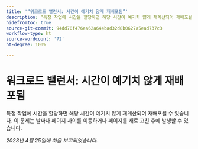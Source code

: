 ```yaml
---
title: '“워크로드 밸런서: 시간이 예기치 않게 재배포됨”'
description: “특정 작업에 시간을 할당하면 해당 시간이 예기치 않게 재계산되어 재배포될 수 있습니다. 이 문제는 날짜나 페이지 사이를 이동하거나 페이지를 새로 고친 후에 발생할 수 있습니다.”
hidefromtoc: true
source-git-commit: 94dd70f476ea62a644bad32d8b0627a5ead737c3
workflow-type: ht
source-wordcount: '72'
ht-degree: 100%

---
```



# 워크로드 밸런서: 시간이 예기치 않게 재배포됨

특정 작업에 시간을 할당하면 해당 시간이 예기치 않게 재계산되어 재배포될 수 있습니다. 이 문제는 날짜나 페이지 사이를 이동하거나 페이지를 새로 고친 후에 발생할 수 있습니다.

_2023년 4월 25일에 처음 보고되었습니다._

